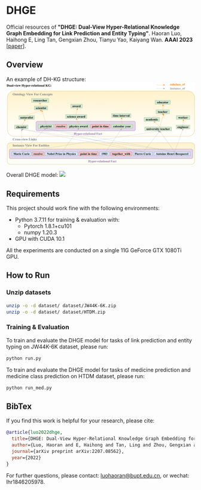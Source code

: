 # DHGE
Official resources of **"DHGE: Dual-View Hyper-Relational Knowledge Graph Embedding for Link Prediction and Entity Typing"**. Haoran Luo, Haihong E, Ling Tan, Gengxian Zhou, Tianyu Yao, Kaiyang Wan. **AAAI 2023** \[[paper](https://doi.org/10.48550/arXiv.2207.08562)\].

## Overview
An example of DH-KG structure:
![](./figs/F2.drawio.png)

Overall DHGE model:
![](./figs/F3.drawio.png)

## Requirements
This project should work fine with the following environments:

- Python 3.7.11 for training & evaluation with:
    -  Pytorch 1.8.1+cu101
    -  numpy 1.20.3
- GPU with CUDA 10.1

All the experiments are conducted on a single 11G GeForce GTX 1080Ti GPU.


## How to Run


### Unzip datasets


```bash
unzip -o -d dataset/ dataset/JW44K-6K.zip
unzip -o -d dataset/ dataset/HTDM.zip
```

### Training & Evaluation

To train and evaluate the DHGE model for tasks of link prediction and entity typing on JW44K-6K dataset, please run:

```bash
python run.py
```

To train and evaluate the DHGE model for tasks of medicine prediction and medicine class prediction on HTDM dataset, please run:

```bash
python run_med.py
```

## BibTex

If you find this work is helpful for your research, please cite:

```bibtex
@article{luo2022dhge,
  title={DHGE: Dual-View Hyper-Relational Knowledge Graph Embedding for Link Prediction and Entity Typing},
  author={Luo, Haoran and E, Haihong and Tan, Ling and Zhou, Gengxian and Yao, Tianyu and Wan, Kaiyang},
  journal={arXiv preprint arXiv:2207.08562},
  year={2022}
}
```

For further questions, please contact: luohaoran@bupt.edu.cn, or wechat: lhr1846205978.
